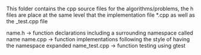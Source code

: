 This folder contains the cpp source files for the algorithms/problems, the h files are place at the same level that the implementation file *.cpp as well as the _test.cpp file

name.h          -> function declarations including a surrounding namespace called name
name.cpp        -> function implementations following the style of having the namespace expanded
name_test.cpp   -> function testing using gtest